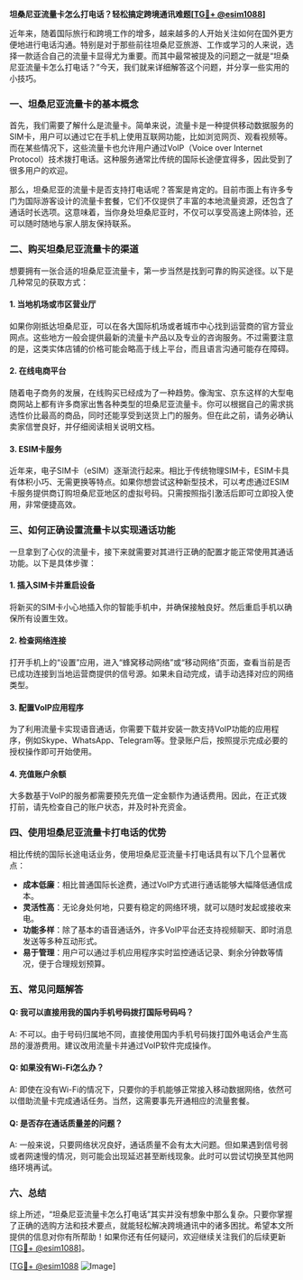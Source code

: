 **坦桑尼亚流量卡怎么打电话？轻松搞定跨境通讯难题[[TG💪+ @esim1088](https://t.me/s/esim1088)]**

近年来，随着国际旅行和跨境工作的增多，越来越多的人开始关注如何在国外更方便地进行电话沟通。特别是对于那些前往坦桑尼亚旅游、工作或学习的人来说，选择一款适合自己的流量卡显得尤为重要。而其中最常被提及的问题之一就是“坦桑尼亚流量卡怎么打电话？”今天，我们就来详细解答这个问题，并分享一些实用的小技巧。

### 一、坦桑尼亚流量卡的基本概念

首先，我们需要了解什么是流量卡。简单来说，流量卡是一种提供移动数据服务的SIM卡，用户可以通过它在手机上使用互联网功能，比如浏览网页、观看视频等。而在某些情况下，这些流量卡也允许用户通过VoIP（Voice over Internet Protocol）技术拨打电话。这种服务通常比传统的国际长途便宜得多，因此受到了很多用户的欢迎。

那么，坦桑尼亚的流量卡是否支持打电话呢？答案是肯定的。目前市面上有许多专门为国际游客设计的流量卡套餐，它们不仅提供了丰富的本地流量资源，还包含了通话时长选项。这意味着，当你身处坦桑尼亚时，不仅可以享受高速上网体验，还可以随时随地与家人朋友保持联系。

### 二、购买坦桑尼亚流量卡的渠道

想要拥有一张合适的坦桑尼亚流量卡，第一步当然是找到可靠的购买途径。以下是几种常见的获取方式：

#### 1. 当地机场或市区营业厅
如果你刚抵达坦桑尼亚，可以在各大国际机场或者城市中心找到运营商的官方营业网点。这些地方一般会提供最新的流量卡产品以及专业的咨询服务。不过需要注意的是，这类实体店铺的价格可能会略高于线上平台，而且语言沟通可能存在障碍。

#### 2. 在线电商平台
随着电子商务的发展，在线购买已经成为了一种趋势。像淘宝、京东这样的大型电商网站上都有许多商家出售各种类型的坦桑尼亚流量卡。你可以根据自己的需求挑选性价比最高的商品，同时还能享受到送货上门的服务。但在此之前，请务必确认卖家信誉良好，并仔细阅读相关说明文档。

#### 3. ESIM卡服务
近年来，电子SIM卡（eSIM）逐渐流行起来。相比于传统物理SIM卡，ESIM卡具有体积小巧、无需更换等特点。如果你想尝试这种新型技术，可以考虑通过ESIM卡服务提供商订购坦桑尼亚地区的虚拟号码。只需按照指引激活后即可立即投入使用，非常便捷高效。

### 三、如何正确设置流量卡以实现通话功能

一旦拿到了心仪的流量卡，接下来就需要对其进行正确的配置才能正常使用其通话功能。以下是具体步骤：

#### 1. 插入SIM卡并重启设备
将新买的SIM卡小心地插入你的智能手机中，并确保接触良好。然后重启手机以确保所有设置生效。

#### 2. 检查网络连接
打开手机上的“设置”应用，进入“蜂窝移动网络”或“移动网络”页面，查看当前是否已成功连接到当地运营商提供的信号源。如果未自动完成，请手动选择对应的网络类型。

#### 3. 配置VoIP应用程序
为了利用流量卡实现语音通话，你需要下载并安装一款支持VoIP功能的应用程序，例如Skype、WhatsApp、Telegram等。登录账户后，按照提示完成必要的授权操作即可开始使用。

#### 4. 充值账户余额
大多数基于VoIP的服务都需要预先充值一定金额作为通话费用。因此，在正式拨打前，请先检查自己的账户状态，并及时补充资金。

### 四、使用坦桑尼亚流量卡打电话的优势

相比传统的国际长途电话业务，使用坦桑尼亚流量卡打电话具有以下几个显著优点：

- **成本低廉**：相比普通国际长途费，通过VoIP方式进行通话能够大幅降低通信成本。
- **灵活性高**：无论身处何地，只要有稳定的网络环境，就可以随时发起或接收来电。
- **功能多样**：除了基本的语音通话外，许多VoIP平台还支持视频聊天、即时消息发送等多种互动形式。
- **易于管理**：用户可以通过手机应用程序实时监控通话记录、剩余分钟数等情况，便于合理规划预算。

### 五、常见问题解答

#### Q: 我可以直接用我的国内手机号码拨打国际号码吗？
A: 不可以。由于号码归属地不同，直接使用国内手机号码拨打国外电话会产生高昂的漫游费用。建议改用流量卡并通过VoIP软件完成操作。

#### Q: 如果没有Wi-Fi怎么办？
A: 即使在没有Wi-Fi的情况下，只要你的手机能够正常接入移动数据网络，依然可以借助流量卡完成通话任务。当然，这需要事先开通相应的流量套餐。

#### Q: 是否存在通话质量差的问题？
A: 一般来说，只要网络状况良好，通话质量不会有太大问题。但如果遇到信号弱或者网速慢的情况，则可能会出现延迟甚至断线现象。此时可以尝试切换至其他网络环境再试。

### 六、总结

综上所述，“坦桑尼亚流量卡怎么打电话”其实并没有想象中那么复杂。只要你掌握了正确的选购方法和技术要点，就能轻松解决跨境通讯中的诸多困扰。希望本文所提供的信息对你有所帮助！如果你还有任何疑问，欢迎继续关注我们的后续更新[[TG💪+ @esim1088](https://t.me/s/esim1088)]。

[[TG💪+ @esim1088](https://t.me/s/esim1088) ![Image](https://i.postimg.cc/4NQfJmqS/Snipaste-2025-05-13-00-14-12.png)]